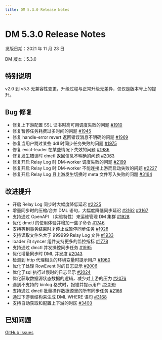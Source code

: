 ```yaml
---
title: DM 5.3.0 Release Notes
---
```


# DM 5.3.0 Release Notes

发版日期：2021 年 11 月 23 日

DM 版本：5.3.0

## 特别说明

v2.0 到 v5.3 无兼容性变更，升级过程与正常升级无差异，仅仅是版本号上的提升。

## Bug 修复

- 修复上下游配置 SSL 证书时高可用调度失败的问题  [#1910](https://github.com/pingcap/dm/pull/1910)
- 修复暂停任务耗费过多时间的问题 [#1945](https://github.com/pingcap/dm/pull/1954)
- 修复 handle-error revert 返回错误消息不明确的问题 [#1969](https://github.com/pingcap/dm/pull/1969)
- 修复当用户跳过某些 ddl 时同步任务失败的问题 [#1975](https://github.com/pingcap/dm/pull/1975)
- 修复 evict-leader 在某些情况下失效的问题 [#1986](https://github.com/pingcap/dm/pull/1986)
- 修复发生错误时 dmctl 返回信息不明确的问题 [#2063](https://github.com/pingcap/dm/pull/2063)
- 修复开启 Relay Log 时 DM-worker 调度失败的问题 [#2199](https://github.com/pingcap/dm/pull/2219)
- 修复开启 Relay Log 时 DM-worker 不能连接上游而启动失败的问题 [#2227](https://github.com/pingcap/dm/pull/2227)
- 修复开启 Relay Log 且上游发生切换时 meta 文件写入失败的问题 [#3164](https://github.com/pingcap/ticdc/pull/3164)

## 改进提升

- 开启 Relay Log 同步时大幅度降低延迟 [#2225](https://github.com/pingcap/dm/pull/2225)
- 增量同步时的压缩/合并 DML 语句，大幅度降低同步延迟 [#3162](https://github.com/pingcap/ticdc/pull/3162) [#3167](https://github.com/pingcap/ticdc/pull/3167)
- 支持通过 OpenAPI （实验特性）来运维管理 DM 集群 [#1928](https://github.com/pingcap/dm/issues/1982)
- 优化 dmctl 的使用体验并增加一些子命令  [#1746](https://github.com/pingcap/dm/pull/1746)
- 支持等到事务结束时才停止或暂停同步任务 [#1928](https://github.com/pingcap/dm/pull/1928)
- 支持读取文件名大于 999999 Relay Log 文件 [#1933](https://github.com/pingcap/dm/pull/1933)
- loader 和 syncer 组件支持更多的监控指标 [#1778](https://github.com/pingcap/dm/pull/1778)
- 支持通过 dmctl 并发操控同步任务 [#1995](https://github.com/pingcap/dm/pull/1955)
- 优化增量同步时 DML 并发度  [#2043](https://github.com/pingcap/dm/pull/2043)
- 检测到 http 代理相关的环境变量时提示用户 [#1960](https://github.com/pingcap/dm/pull/1960)
- 优化了处理 RowEvent 时的日志显示 [#2006](https://github.com/pingcap/dm/pull/2006)
- 优化了sql 执行过慢时的日志显示 [#2024](https://github.com/pingcap/dm/pull/2024)
- 优化获取数据源状态数据的逻辑，减少对上游的压力 [#2076](https://github.com/pingcap/dm/pull/2076)
- 遇到不支持的 binlog 格式时，报错并提示用户 [#2099](https://github.com/pingcap/dm/pull/2099)
- 支持通过 dmctl 批量操作数据源里的所有同步任务 [#2166](https://github.com/pingcap/dm/pull/2166)
- 通过下游表结构来生成 DML WHERE 语句 [#3168](https://github.com/pingcap/ticdc/pull/3168)
- 支持自动获取和配置上下游的时区 [#3403](https://github.com/pingcap/ticdc/pull/3403)

## 已知问题

[GitHub issues](https://github.com/pingcap/ticdc/issues?q=is%3Aissue+is%3Aopen+label%3Atype%2Fbug+label%3Aarea%2Fdm)
